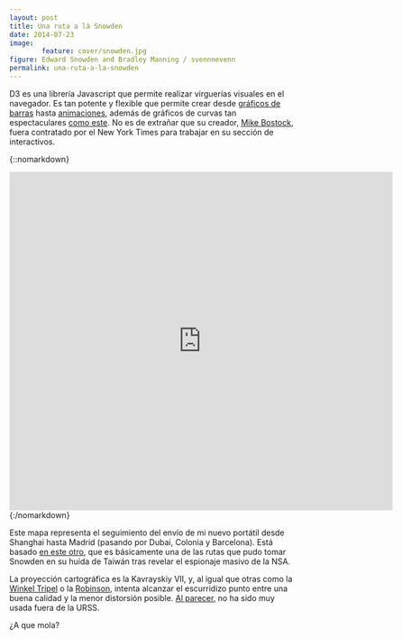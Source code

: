 ```yaml
---
layout: post
title: Una ruta a là Snowden
date: 2014-07-23
image: 
        feature: cover/snowden.jpg
figure: Edward Snowden and Bradley Manning / svennnevenn
permalink: una-ruta-a-la-snowden
---
```

D3 es una librería Javascript que permite realizar virguerías visuales en el navegador. Es tan potente y flexible que permite crear desde [gráficos de barras](http://bl.ocks.org/mbostock/3885304) hasta [animaciones](http://bost.ocks.org/mike/shuffle/), además de gráficos de curvas tan espectaculares [como este](http://www.jasondavies.com/primos/). No es de extrañar que su creador, [Mike Bostock](http://bost.ocks.org/mike/), fuera contratado por el New York Times para trabajar en su sección de interactivos.

{::nomarkdown}
<iframe src="https://dl.dropboxusercontent.com/u/55065502/d3voyage.html" width=680 height=600 frameborder="0" scrolling="no"></iframe>
{:/nomarkdown}

Este mapa representa el seguimiento del envío de mi nuevo portátil desde Shanghai hasta Madrid (pasando por Dubai, Colonia y Barcelona). Está basado [en este otro](http://bl.ocks.org/mbostock/5851933), que es básicamente una de las rutas que pudo tomar Snowden en su huída de Taiwán tras revelar el espionaje masivo de la NSA.

La proyección cartográfica es la Kavrayskiy VII, y, al igual que otras como la [Winkel Tripel](http://es.wikipedia.org/wiki/Proyecci%C3%B3n_de_Winkel-Tripel) o la [Robinson](http://es.wikipedia.org/wiki/Proyecci%C3%B3n_de_Robinson), intenta alcanzar el escurridizo punto entre una buena calidad y la menor distorsión posible. [Al parecer](http://en.wikipedia.org/wiki/Kavrayskiy_VII_projection), no ha sido muy usada fuera de la URSS. 

¿A que mola?

